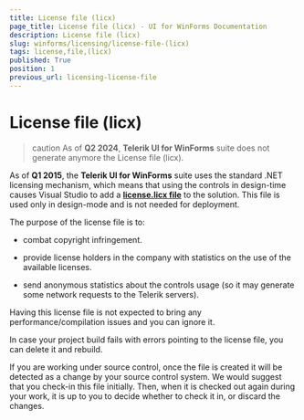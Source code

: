 ```yaml
---
title: License file (licx)
page_title: License file (licx) - UI for WinForms Documentation
description: License file (licx)
slug: winforms/licensing/license-file-(licx)
tags: license,file,(licx)
published: True
position: 1
previous_url: licensing-license-file
---
```


# License file (licx)

>caution  As of __Q2 2024__, __Telerik UI for WinForms__ suite does not generate anymore the License file (licx).

As of __Q1 2015__, the __Telerik UI for WinForms__ suite uses the standard .NET licensing mechanism, which means that using the controls in design-time causes Visual Studio to add a  [__license.licx file__](https://docs.microsoft.com/en-us/dotnet/framework/tools/lc-exe-license-compiler) to the solution. This file is used only in design-mode and is not needed for deployment.
      

The purpose of the license file is to:
			

* combat copyright infringement.
					

* provide license holders in the company with statistics on the use of the available licenses.
					

* send anonymous statistics about the controls usage (so it may generate some network requests to the Telerik servers).
					

Having this license file is not expected to bring any performance/compilation issues and you can ignore it.
      

In case your project build fails with errors pointing to the license file, you can delete it and rebuild.
      

If you are working under source control, once the file is created it will be detected as a change by your source control system. We would suggest that you check-in this file initially. Then, when it is checked out again during your work, it is up to you to decide whether to check it in, or discard the changes.
      

## 
